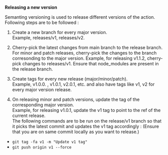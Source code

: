 **Releasing a new version**

Semanting versioning is used to release different versions of the action. Following steps are to be followed :

1. Create a new branch for every major version. \
Example, releases/v1, releases/v2.

2. Cherry-pick the latest changes from main branch to the release branch.
For minor and patch releases, cherry-pick the changes to the branch corresonding to the major version.
Example, for releasing v1.1.2, cherry-pick changes to releases/v1.
Ensure that node_modules are present in the release branch.

3. Create tags for every new release (major/minor/patch). \
Example, v1.0.0. , v1.0.1, v2.0.1, etc. and also have tags like v1, v2 for every major version release.

4. On releasing minor and patch versions, update the tag of the corresponding major version. \
Example, for releasing v1.0.1, update the v1 tag to point to the ref of the current release. \
The following commands are to be run on the release/v1 branch so that it picks the latest commit and updates the v1 tag accordingly :
(Ensure that you are on same commit locally as you want to release.)
* `git tag -fa v1 -m "Update v1 tag"`
* `git push origin v1 --force`
